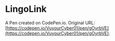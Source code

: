 # LingoLink

A Pen created on CodePen.io. Original URL: [https://codepen.io/VuyourCyber01/pen/gOyrbVE](https://codepen.io/VuyourCyber01/pen/gOyrbVE).

